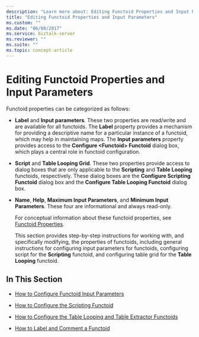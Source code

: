 ```yaml
---
description: "Learn more about: Editing Functoid Properties and Input Parameters"
title: "Editing Functoid Properties and Input Parameters"
ms.custom: ""
ms.date: "06/08/2017"
ms.service: biztalk-server
ms.reviewer: ""
ms.suite: ""
ms.topic: concept-article
---
```

# Editing Functoid Properties and Input Parameters
Functoid properties can be categorized as follows:  
  
- **Label** and **Input parameters**. These two properties are read/write and are available for all functoids. The **Label** property provides a mechanism for providing a descriptive name for a particular instance of a functoid, which may help in maintaining maps. The **Input parameters** property provides access to the **Configure \<Functoid\> Functoid** dialog box, which plays a central role in functoid configuration.  
  
- **Script** and **Table Looping Grid**. These two properties provide access to dialog boxes that are only applicable to the **Scripting** and **Table Looping** functoids, respectively. These dialog boxes are the **Configure Scripting Functoid** dialog box and the **Configure Table Looping Functoid** dialog box.  
  
- **Name**, **Help**, **Maximum Input Parameters**, and **Minimum Input Parameters**. These four are informational and always read-only.  
  
  For conceptual information about these functoid properties, see [Functoid Properties](../core/functoid-properties.md).  
  
  This section provides step-by-step instructions for working with, and specifically modifying, the properties of functoids, including general instructions for configuring input parameters for functoids, configuring script for the **Scripting** functoid, and configuring table grid for the **Table Looping** functoid.  
  
## In This Section  
  
-   [How to Configure Functoid Input Parameters](../core/how-to-configure-functoid-input-parameters.md)  
  
-   [How to Configure the Scripting Functoid](../core/how-to-configure-the-scripting-functoid.md)  
  
-   [How to Configure the Table Looping and Table Extractor Functoids](../core/how-to-configure-the-table-looping-and-table-extractor-functoids.md)  
  
-   [How to Label and Comment a Functoid](../core/how-to-label-and-comment-a-functoid.md)

